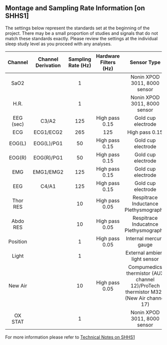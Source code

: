 ## Montage and Sampling Rate Information [on SHHS1]

The settings below represent the standards set at the beginning of the project. There may be a small proportion of studies and signals that do not match these standards exactly. Please review the settings at the individual sleep study level as you proceed with any analyses.

|  Channel  |   Channel Derivation  |  Sampling Rate (Hz)  |  Hardware Filters (Hz)  |              Sensor Type                 |
|:---------:|:---------------------:|:--------------------:|:-----------------------:|:----------------------------------------:|
| SaO2      |                       |    1                 |                         | Nonin XPOD 3011, 8000 sensor             |
| H.R.      |                       |    1                 |                         | Nonin XPOD 3011, 8000 sensor             |
| EEG (sec) | C3/A2                 |  125                 |  High pass 0.15         | Gold cup electrode                       |
| ECG       | ECG1/ECG2 |  265      |  125                 |  High pass 0.15         | Ag/AgCl patch                            |
| EOG(L)    | EOG(L)/PG1            |   50                 |  High pass 0.15         | Gold cup electrode                       |
| EOG(R)    | EOG(R)/PG1            |   50                 |  High pass 0.15         | Gold cup electrode                       |
| EMG       | EMG1/EMG2             |  125                 |  High pass 0.15         | Gold cup electrode                       |
| EEG       | C4/A1                 |  125                 |  High pass 0.15         | Gold cup electrode                       |
| Thor RES  |                       |   10                 |  High pass 0.05         | Respitrace Inductance Plethysmography    |
| Abdo RES  |                       |   10                 |  High pass 0.05         | Respitrace Inducatnce Plethysmography    |
| Position  |                       |    1                 |  High pass 0.05         | Internal mercury gauge                   |
| Light     |                       |    1                 |                         | External ambient light sensor            |
| New Air   |                       |   10                 |  High pass 0.05         | Compumedics thermistor (AUX channel 12)/ProTech thermistor M325 (New Air channel 17)             |
| OX STAT   |                       |    1                 |                         | Nonin XPOD 3011, 8000 sensor              |

For more information please refer to [Technical Notes on SHHS1](:pages_path:/08-equipment-shhs1.md)
